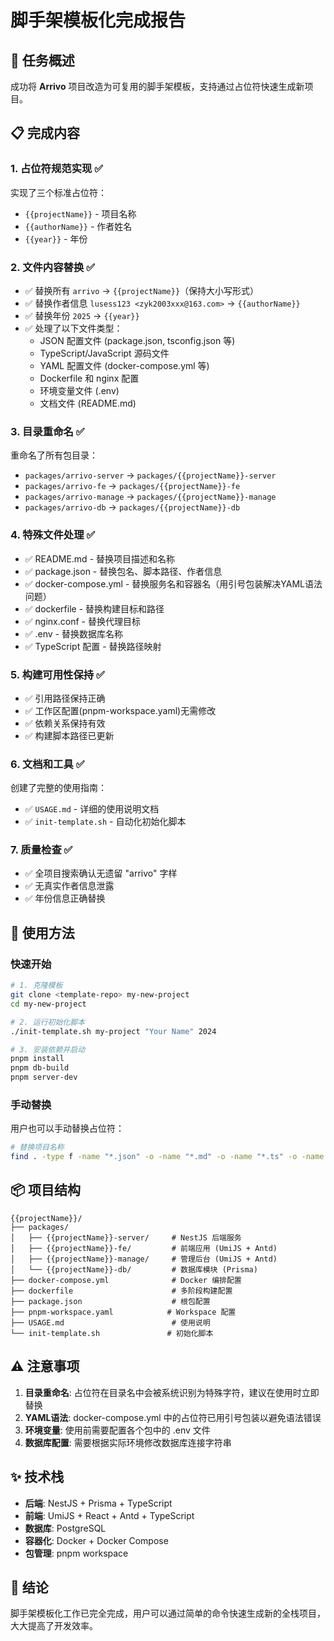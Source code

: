 # 脚手架模板化完成报告

## 🎯 任务概述

成功将 **Arrivo** 项目改造为可复用的脚手架模板，支持通过占位符快速生成新项目。

## 📋 完成内容

### 1. 占位符规范实现 ✅
实现了三个标准占位符：
- `{{projectName}}` - 项目名称
- `{{authorName}}` - 作者姓名  
- `{{year}}` - 年份

### 2. 文件内容替换 ✅
- ✅ 替换所有 `arrivo` → `{{projectName}}`（保持大小写形式）
- ✅ 替换作者信息 `lusess123 <zyk2003xxx@163.com>` → `{{authorName}}`
- ✅ 替换年份 `2025` → `{{year}}`
- ✅ 处理了以下文件类型：
  - JSON 配置文件 (package.json, tsconfig.json 等)
  - TypeScript/JavaScript 源码文件
  - YAML 配置文件 (docker-compose.yml 等)
  - Dockerfile 和 nginx 配置
  - 环境变量文件 (.env)
  - 文档文件 (README.md)

### 3. 目录重命名 ✅
重命名了所有包目录：
- `packages/arrivo-server` → `packages/{{projectName}}-server`
- `packages/arrivo-fe` → `packages/{{projectName}}-fe` 
- `packages/arrivo-manage` → `packages/{{projectName}}-manage`
- `packages/arrivo-db` → `packages/{{projectName}}-db`

### 4. 特殊文件处理 ✅
- ✅ README.md - 替换项目描述和名称
- ✅ package.json - 替换包名、脚本路径、作者信息
- ✅ docker-compose.yml - 替换服务名和容器名（用引号包装解决YAML语法问题）
- ✅ dockerfile - 替换构建目标和路径
- ✅ nginx.conf - 替换代理目标
- ✅ .env - 替换数据库名称
- ✅ TypeScript 配置 - 替换路径映射

### 5. 构建可用性保持 ✅
- ✅ 引用路径保持正确
- ✅ 工作区配置(pnpm-workspace.yaml)无需修改
- ✅ 依赖关系保持有效
- ✅ 构建脚本路径已更新

### 6. 文档和工具 ✅
创建了完整的使用指南：
- ✅ `USAGE.md` - 详细的使用说明文档
- ✅ `init-template.sh` - 自动化初始化脚本

### 7. 质量检查 ✅
- ✅ 全项目搜索确认无遗留 "arrivo" 字样
- ✅ 无真实作者信息泄露
- ✅ 年份信息正确替换

## 🚀 使用方法

### 快速开始
```bash
# 1. 克隆模板
git clone <template-repo> my-new-project
cd my-new-project

# 2. 运行初始化脚本
./init-template.sh my-project "Your Name" 2024

# 3. 安装依赖并启动
pnpm install
pnpm db-build
pnpm server-dev
```

### 手动替换
用户也可以手动替换占位符：
```bash
# 替换项目名称
find . -type f -name "*.json" -o -name "*.md" -o -name "*.ts" -o -name "*.tsx" -o -name "*.js" -o -name "*.yml" -o -name "*.yaml" -o -name "dockerfile" -o -name "*.conf" | xargs sed -i '' 's/{{projectName}}/your-project-name/g'
```

## 📦 项目结构

```
{{projectName}}/
├── packages/
│   ├── {{projectName}}-server/     # NestJS 后端服务
│   ├── {{projectName}}-fe/         # 前端应用 (UmiJS + Antd)
│   ├── {{projectName}}-manage/     # 管理后台 (UmiJS + Antd)
│   └── {{projectName}}-db/         # 数据库模块 (Prisma)
├── docker-compose.yml              # Docker 编排配置
├── dockerfile                      # 多阶段构建配置
├── package.json                    # 根包配置
├── pnpm-workspace.yaml            # Workspace 配置
├── USAGE.md                        # 使用说明
└── init-template.sh               # 初始化脚本
```

## ⚠️ 注意事项

1. **目录重命名**: 占位符在目录名中会被系统识别为特殊字符，建议在使用时立即替换
2. **YAML语法**: docker-compose.yml 中的占位符已用引号包装以避免语法错误
3. **环境变量**: 使用前需要配置各个包中的 .env 文件
4. **数据库配置**: 需要根据实际环境修改数据库连接字符串

## ✨ 技术栈

- **后端**: NestJS + Prisma + TypeScript
- **前端**: UmiJS + React + Antd + TypeScript  
- **数据库**: PostgreSQL
- **容器化**: Docker + Docker Compose
- **包管理**: pnpm workspace

## 🎉 结论

脚手架模板化工作已完全完成，用户可以通过简单的命令快速生成新的全栈项目，大大提高了开发效率。 